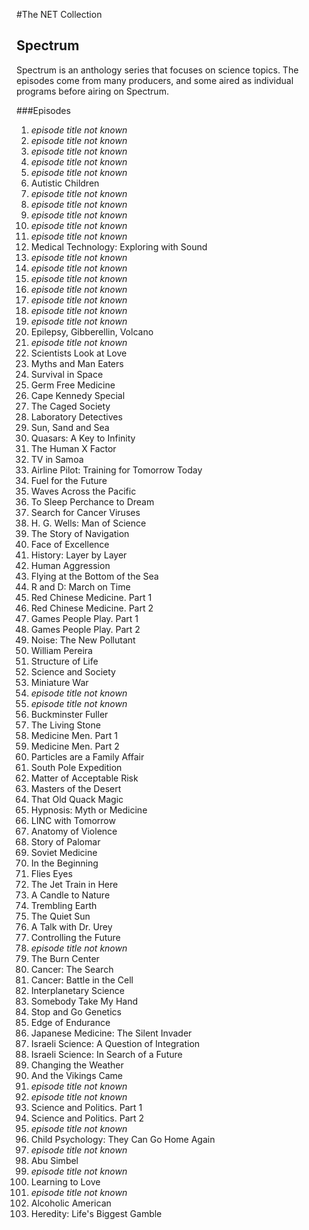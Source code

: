 #The NET Collection

## Spectrum
Spectrum is an anthology series that focuses on science topics.  The episodes come from many producers, and some aired as individual programs before airing on Spectrum.

###Episodes
1. *episode title not known*
2. *episode title not known*
3. *episode title not known*
4. *episode title not known*
5. *episode title not known*
6. Autistic Children
7. *episode title not known*
8. *episode title not known*
9. *episode title not known*
10. *episode title not known*
11. *episode title not known*
12. Medical Technology: Exploring with Sound
13. *episode title not known*
14. *episode title not known*
15. *episode title not known*
16. *episode title not known*
17. *episode title not known*
18. *episode title not known*
19. *episode title not known*
20. Epilepsy, Gibberellin, Volcano
21. *episode title not known*
22. Scientists Look at Love
23. Myths and Man Eaters
24. Survival in Space
25. Germ Free Medicine
26. Cape Kennedy Special
27. The Caged Society
28. Laboratory Detectives
29. Sun, Sand and Sea
30. Quasars: A Key to Infinity
31. The Human X Factor
32. TV in Samoa
33. Airline Pilot: Training for Tomorrow Today
34. Fuel for the Future
35. Waves Across the Pacific
36. To Sleep Perchance to Dream
37. Search for Cancer Viruses
38. H. G. Wells: Man of Science
39. The Story of Navigation
40. Face of Excellence
41. History: Layer by Layer
42. Human Aggression
43. Flying at the Bottom of the Sea
44. R and D: March on Time
45. Red Chinese Medicine. Part 1
46. Red Chinese Medicine. Part 2
47. Games People Play. Part 1
48. Games People Play. Part 2
49. Noise: The New Pollutant
50. William Pereira
51. Structure of Life
52. Science and Society
53. Miniature War
54. *episode title not known*
55. *episode title not known*
56. Buckminster Fuller
57. The Living Stone
58. Medicine Men. Part 1
59. Medicine Men. Part 2
60. Particles are a Family Affair
61. South Pole Expedition
62. Matter of Acceptable Risk
63. Masters of the Desert
64. That Old Quack Magic
65. Hypnosis: Myth or Medicine
66. LINC with Tomorrow
67. Anatomy of Violence
68. Story of Palomar
69. Soviet Medicine
70. In the Beginning
71. Flies Eyes
72. The Jet Train in Here
73. A Candle to Nature
74. Trembling Earth
75. The Quiet Sun
76. A Talk with Dr. Urey
77. Controlling the Future
78. *episode title not known*
79. The Burn Center
80. Cancer: The Search
81. Cancer: Battle in the Cell
82. Interplanetary Science
83. Somebody Take My Hand
84. Stop and Go Genetics
85. Edge of Endurance
85. Japanese Medicine: The Silent Invader
86. Israeli Science: A Question of Integration
87. Israeli Science: In Search of a Future
88. Changing the Weather
89. And the Vikings Came
90. *episode title not known*
91. *episode title not known*
92. Science and Politics. Part 1
93. Science and Politics. Part 2
94. *episode title not known*
95. Child Psychology: They Can Go Home Again
96. *episode title not known*
97. Abu Simbel
98. *episode title not known*
99. Learning to Love
100. *episode title not known*
101. Alcoholic American
142. Heredity: Life's Biggest Gamble
